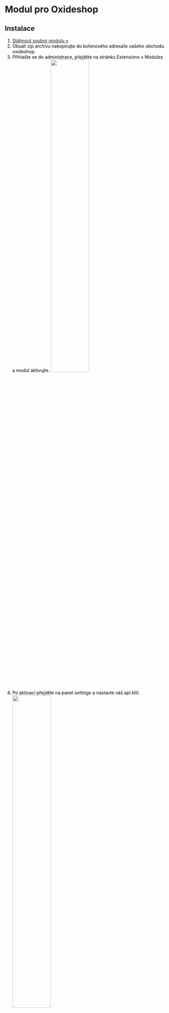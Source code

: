 <h1>Modul pro Oxideshop</h1>
<h2>Instalace</h2>
<ol style="color: black; ">
  <li><a href="https://github.com/Zasilkovna/oxid-eshop/raw/master/releases/zasilkovna-oxideshop-latest.zip">Stáhnout soubor modulu &raquo;</a></li>
  <li>
    Obsah zip archivu nakopírujte do kořenového adresáře vašeho obchodu oxideshop.<br>
  </li>
  <li>
    Přihlašte se do administrace, přejděte na stránku Extensions » Modules a modul aktivujte.
    <a href="https://cloud.githubusercontent.com/assets/13521096/8906702/f2e76584-3470-11e5-9e90-ca5f5f97becf.png"><img width="50%" src="https://cloud.githubusercontent.com/assets/13521096/8906702/f2e76584-3470-11e5-9e90-ca5f5f97becf.png"></a><br><br>
  </li>
  <li>
    Po aktivaci přejděte na panel <i>settings</i> a nastavte váš api klíč.<br>
    <a href="https://cloud.githubusercontent.com/assets/13521096/8906703/f2e7bf20-3470-11e5-8fea-630b44aa952a.png"><img width="50%" src="https://cloud.githubusercontent.com/assets/13521096/8906703/f2e7bf20-3470-11e5-8fea-630b44aa952a.png"></a><br><br>
  </li>
  <li>
    Přidejte platební metody, které budou přiřazeny pouze dopravní metodě zásilkovna. 
    Ke každé takové platbě vložte do jejího popisu tento kod:<br> <code>&lt;p>[[Zasilkovna:connect-field=#branch_name_street country=cz]]&lt;/p></code><br> cz můžete nahradit za sk nebo pro povolení všech zemí u dané platby <code>country=cz</code> vymazat<br>
    <a href="https://cloud.githubusercontent.com/assets/13521096/8906704/f2eb66ac-3470-11e5-98b5-26623c252697.png"><img width="90%" src="https://cloud.githubusercontent.com/assets/13521096/8906704/f2eb66ac-3470-11e5-98b5-26623c252697.png"></a><br><br>
  </li>
  <li>
    Vytvořte dopravní metodu zásilkovna, ke které přidáte všechny platební metody z kroku 5.<br>
    <a href="https://cloud.githubusercontent.com/assets/13521096/8906706/f2ed8b80-3470-11e5-8ffa-924d9b4765af.png"><img width="70%" src="https://cloud.githubusercontent.com/assets/13521096/8906706/f2ed8b80-3470-11e5-8ffa-924d9b4765af.png"></a><br><br>
  </li>

  <li> Nyní je doprava přes zásilkovnu nabízena vašim zákazníkům. Cílová pobočka bude uvedena vždy v <strong>poznámce objednávky</strong>.<br>
    <a href="https://cloud.githubusercontent.com/assets/13521096/8906705/f2ed5b1a-3470-11e5-9c73-51f775f89525.png"><img width="70%" src="https://cloud.githubusercontent.com/assets/13521096/8906705/f2ed5b1a-3470-11e5-9c73-51f775f89525.png"></a><br><br>
  </li>
</ol>
<h2>Informace o modulu</h2>
<p>Podporované jazyky:</p>
<ul>
  <li>čeština</li>
  <li>angličtina</li>
</ul>
<p>Podporované verze:</p>
<ul>
  <li>Otestováno na verzi 4.6.5</li>
  <li>Při problému s použitím v jiné verzi nás kontaktujte na adrese <a href="mailto:technicka.podpora@zasilkovna.cz">technicka.podpora@zasilkovna.cz</a></li>
</ul>
<p>Poskytované funkce:</p>
<ul>
  <li>Přidání platebních metod, u kterých se dá vybírat cílová pobočka zásilkovny</li>  
  <li>Cílová pobočka je uvedena v poznámce objednávky</li>  
</ul>
